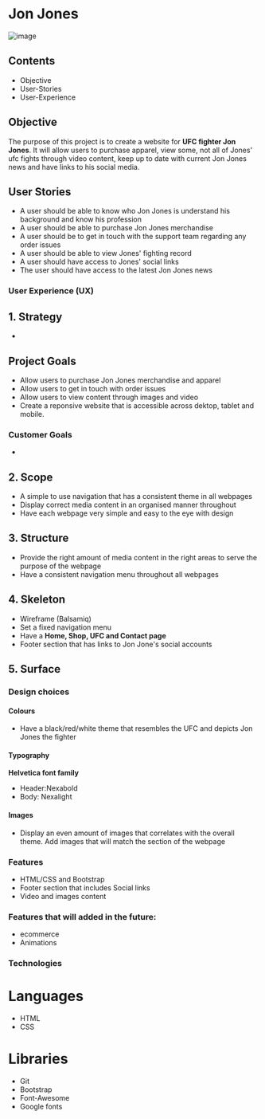 # Jon Jones

![image](https://bucket.mn2s.com/wp-content/uploads/2019/04/18175044/Jon-Jones-mn2s.png)

## Contents ##

- Objective
- User-Stories
- User-Experience

## Objective

The purpose of this project is to create a website for **UFC fighter Jon Jones**. It will allow users to purchase apparel, view some, not all of Jones' ufc fights through video content, keep up to date with current Jon Jones news and have links to his social media.

## User Stories

- A user should be able to know who Jon Jones is understand his background and know his profession
- A user should be able to purchase Jon Jones merchandise 
- A user should be to get in touch with the support team regarding any order issues
- A user should be able to view Jones' fighting record 
- A user should have access to Jones' social links
- The user should have access to the latest Jon Jones news

### User Experience (UX)
## 1. Strategy
-

## Project Goals
- Allow users to purchase Jon Jones merchandise and apparel
- Allow users to get in touch with order issues
- Allow users to view content through images and video 
- Create a reponsive website that is accessible across dektop, tablet and mobile.


### Customer Goals
- 
 

## 2. Scope 
- A simple to use navigation that has a consistent theme in all webpages
- Display correct media content in an organised manner throughout
- Have each webpage very simple and easy to the eye with design 

## 3. Structure
- Provide the right amount of media content in the right areas to serve the purpose of the webpage 
- Have a consistent navigation menu throughout all webpages

## 4. Skeleton
- Wireframe (Balsamiq)
- Set a fixed navigation menu
- Have a **Home, Shop, UFC and Contact page**
- Footer section that has links to Jon Jone's social accounts

## 5. Surface

### Design choices

#### Colours
- Have a black/red/white theme that resembles the UFC and depicts Jon Jones the fighter

#### Typography
**Helvetica font family**
- Header:Nexabold
- Body: Nexalight

#### Images
- Display an even amount of images that correlates with the overall theme. Add images that will match the section of the webpage

### Features

- HTML/CSS and Bootstrap 
- Footer section that includes Social links
- Video and images content 

### Features that will added in the future:

- ecommerce
- Animations 

### Technologies 

# Languages
- HTML
- CSS

# Libraries
- Git
- Bootstrap
- Font-Awesome
- Google fonts
